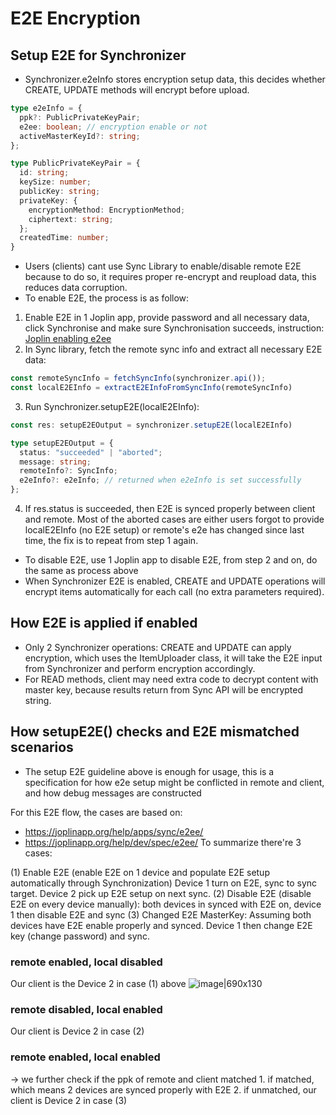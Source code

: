 # E2E Encryption

## Setup E2E for Synchronizer  
 
- Synchronizer.e2eInfo stores encryption setup data, this decides whether CREATE, UPDATE methods will encrypt before upload.

```ts
type e2eInfo = {
  ppk?: PublicPrivateKeyPair; 
  e2ee: boolean; // encryption enable or not
  activeMasterKeyId?: string; 
};

type PublicPrivateKeyPair = {
  id: string;
  keySize: number;
  publicKey: string;
  privateKey: {
    encryptionMethod: EncryptionMethod; 
    ciphertext: string;
  };
  createdTime: number;
}
```    

- Users (clients) cant use Sync Library to enable/disable remote E2E because to do so, it requires proper re-encrypt and reupload data, this reduces data corruption. 
- To enable E2E, the process is as follow:   
1. Enable E2E in 1 Joplin app, provide password and all necessary data, click Synchronise and make sure Synchronisation succeeds, instruction:  [Joplin enabling e2ee](https://joplinapp.org/help/apps/sync/e2ee/#enabling-e2ee)  
2. In Sync library, fetch the remote sync info and extract all necessary E2E data:  

```ts  
const remoteSyncInfo = fetchSyncInfo(synchronizer.api());   
const localE2EInfo = extractE2EInfoFromSyncInfo(remoteSyncInfo) 
``` 

3. Run Synchronizer.setupE2E(localE2EInfo):  
```ts
const res: setupE2EOutput = synchronizer.setupE2E(localE2EInfo) 

type setupE2EOutput = {
  status: "succeeded" | "aborted";
  message: string; 
  remoteInfo?: SyncInfo; 
  e2eInfo?: e2eInfo; // returned when e2eInfo is set successfully  
}; 
```

4. If res.status is succeeded, then E2E is synced properly between client and remote. Most of the aborted cases are either users forgot to provide localE2EInfo (no E2E setup) or remote's e2e has changed since last time, the fix is to repeat from step 1 again. 

- To disable E2E, use 1 Joplin app to disable E2E, from step 2 and on, do the same as process above 
- When Synchronizer E2E is enabled, CREATE and UPDATE operations will encrypt items automatically for each call (no extra parameters required). 

## How E2E is applied if enabled
 - Only 2 Synchronizer operations: CREATE and UPDATE can apply encryption, which uses the ItemUploader class, it will take the E2E input from Synchronizer and perform encryption accordingly.
 - For READ methods, client may need extra code to decrypt content with master key, because results return from Sync API will be encrypted string.


## How setupE2E() checks and E2E mismatched scenarios

- The setup E2E guideline above is enough for usage, this is a specification for how e2e setup might be conflicted in remote and client, and how debug messages are constructed 

For this E2E flow, the cases are based on:
- https://joplinapp.org/help/apps/sync/e2ee/  
- https://joplinapp.org/help/dev/spec/e2ee/
To summarize there're 3 cases: 

(1) Enable E2E (enable E2E on 1 device and populate E2E setup automatically through Synchronization) Device 1 turn on E2E, sync to sync target. Device 2 pick up E2E setup on next sync.
(2) Disable E2E (disable E2E on every device manually): both devices in synced with E2E on, device 1 then disable E2E and sync 
(3) Changed E2E MasterKey: Assuming both devices have E2E enable properly and synced. Device 1 then change E2E key (change password) and sync.  

### remote enabled, local disabled
Our client is the Device 2 in case (1) above
 ![image|690x130](upload://AvUpQVNYv3AF29uX4vRmrKh6Tge.png)

### remote disabled, local enabled
 Our client is Device 2 in case (2)

### remote enabled, local enabled
 -> we further check if the ppk of remote and client matched 
    1. if matched, which means 2 devices are synced properly with E2E 
    2. if unmatched, our client is Device 2 in case (3)

